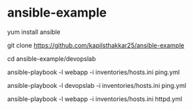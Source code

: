 # ansible-example

yum install ansible

git clone https://github.com/kapilsthakkar25/ansible-example

cd  ansible-example/devopslab

ansible-playbook -l webapp -i inventories/hosts.ini ping.yml

ansible-playbook -l devopslab -i inventories/hosts.ini ping.yml

ansible-playbook -l webapp -i inventories/hosts.ini httpd.yml
